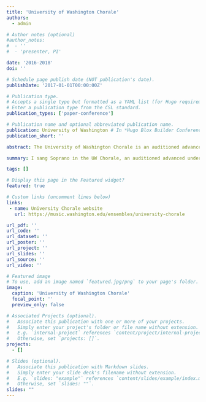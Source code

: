 ```yaml
---
title: 'University of Washington Chorale'
authors:
  - admin

# Author notes (optional)
#author_notes:
#  - ''
#  - 'presenter, PI'

date: '2016-2018'
doi: ''

# Schedule page publish date (NOT publication's date).
publishDate: '2017-01-01T00:00:00Z'

# Publication type.
# Accepts a single type but formatted as a YAML list (for Hugo requirements).
# Enter a publication type from the CSL standard.
publication_types: ['paper-conference']

# Publication name and optional abbreviated publication name.
publication: University of Washington # In *Hugo Blox Builder Conference*
publication_short: ''

abstract: The Uni­ver­sity of Wash­ing­ton Chorale is an audi­tioned advanced under­grad­u­ate ensem­ble of music and non-music majors from the Seat­tle cam­pus. UW Chorale appears annually as a guest ensem­ble with the Seat­tle Sym­phony, and has sung in joint con­certs with Revalia Male Cham­ber Choir in Esto­nia, and for the Princess of Swe­den. I sang in the Soprano section between 2016-2018. During my time with the UW Chorale, we toured in New York City. This included an opportunity to perform at Carnegie Hall, where I had a solo for the piece 'River' by Joan Szymko. We performed masterworks such as Verdi's Requiem and were prominently featured in the Holiday POPS concerts with the Seattle Symphony every December. This started my love of performing in grand venues like Benaroya Hall in Seattle and performing with incredible orchestras like the Seattle Symphony!

summary: I sang Soprano in the UW Chorale, an auditioned advanced undergraduate choir. We toured in NYC in 2018, where I had the chance to perform a solo at Carnegie Hall.

tags: []

# Display this page in the Featured widget?
featured: true

# Custom links (uncomment lines below)
links:
 - name: University Chorale website
   url: https://music.washington.edu/ensembles/university-chorale

url_pdf: ''
url_code: ''
url_dataset: ''
url_poster: ''
url_project: ''
url_slides: ''
url_source: ''
url_video: ''

# Featured image
# To use, add an image named `featured.jpg/png` to your page's folder.
image:
  caption: 'University of Washington Chorale'
  focal_point: ''
  preview_only: false

# Associated Projects (optional).
#   Associate this publication with one or more of your projects.
#   Simply enter your project's folder or file name without extension.
#   E.g. `internal-project` references `content/project/internal-project/index.md`.
#   Otherwise, set `projects: []`.
projects:
  - []

# Slides (optional).
#   Associate this publication with Markdown slides.
#   Simply enter your slide deck's filename without extension.
#   E.g. `slides: "example"` references `content/slides/example/index.md`.
#   Otherwise, set `slides: ""`.
slides: ""
---
```

